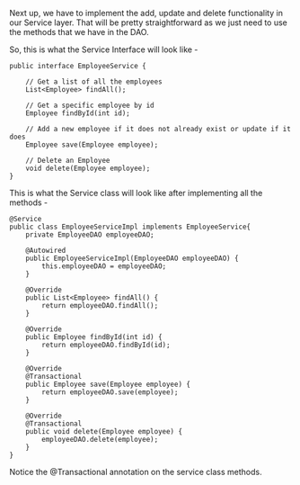 Next up, we have to implement the add, update and delete functionality in our Service layer. That will be pretty straightforward as we just need to use the methods that we have in the DAO.

So, this is what the Service Interface will look like - 

    public interface EmployeeService {

        // Get a list of all the employees
        List<Employee> findAll();

        // Get a specific employee by id
        Employee findById(int id);

        // Add a new employee if it does not already exist or update if it does
        Employee save(Employee employee);

        // Delete an Employee
        void delete(Employee employee);
    }

This is what the Service class will look like after implementing all the methods - 

    @Service
    public class EmployeeServiceImpl implements EmployeeService{
        private EmployeeDAO employeeDAO;

        @Autowired
        public EmployeeServiceImpl(EmployeeDAO employeeDAO) {
            this.employeeDAO = employeeDAO;
        }

        @Override
        public List<Employee> findAll() {
            return employeeDAO.findAll();
        }

        @Override
        public Employee findById(int id) {
            return employeeDAO.findById(id);
        }

        @Override
        @Transactional
        public Employee save(Employee employee) {
            return employeeDAO.save(employee);
        }

        @Override
        @Transactional
        public void delete(Employee employee) {
            employeeDAO.delete(employee);
        }
    }

Notice the @Transactional annotation on the service class methods.